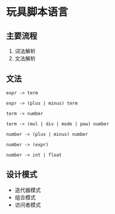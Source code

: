 # 玩具脚本语言

## 主要流程
1. 词法解析
2. 文法解析

## 文法

```
expr -> term 

expr -> (plus | minus) term

term -> number 

term -> (mul | div | mode | pow) number 

number -> (plus | minus) number

number -> (expr)

number -> int | float

```

## 设计模式

- 迭代器模式
- 组合模式
- 访问者模式

